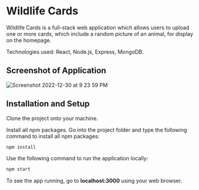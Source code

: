 # Wildlife Cards

Wildlife Cards is a full-stack web application which allows users to upload one or more cards, which include a random picture of an animal, for display on the homepage. 

Technologies used: React, Node.js, Express, MongoDB.

## Screenshot of Application

![Screenshot 2022-12-30 at 9 23 59 PM](https://user-images.githubusercontent.com/12886956/210122274-3e341c17-eb04-424c-a960-8848912eb4c0.png)

## Installation and Setup

Clone the project onto your machine.

Install all npm packages. Go into the project folder and type the following command to install all npm packages:

```bash
npm install
```

Use the following command to run the application locally:

```bash
npm start
```

To see the app running, go to **localhost:3000** using your web browser.

